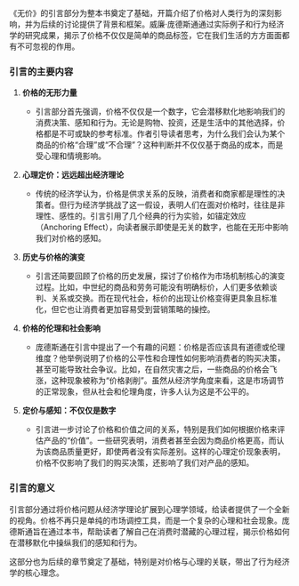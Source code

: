 《无价》的引言部分为整本书奠定了基础，开篇介绍了价格对人类行为的深刻影响，并为后续的讨论提供了背景和框架。威廉·庞德斯通通过实际例子和行为经济学的研究成果，揭示了价格不仅仅是简单的商品标签，它在我们生活的方方面面都有不可忽视的作用。

### 引言的主要内容

1. **价格的无形力量**
   - 引言部分首先强调，价格不仅仅是一个数字，它会潜移默化地影响我们的消费决策、感知和行为。无论是购物、投资，还是生活中的其他选择，价格都是不可或缺的参考标准。作者引导读者思考，为什么我们会认为某个商品的价格“合理”或“不合理”？这种判断并不仅仅基于商品的成本，而是受心理和情境影响。

2. **心理定价：远远超出经济理论**
   - 传统的经济学认为，价格是供求关系的反映，消费者和商家都是理性的决策者。但行为经济学挑战了这一假设，表明人们在面对价格时，往往是非理性、感性的。引言引用了几个经典的行为实验，如锚定效应（Anchoring Effect），向读者展示即使是无关的数字，也能在无形中影响我们对价格的感知。

3. **历史与价格的演变**
   - 引言还简要回顾了价格的历史发展，探讨了价格作为市场机制核心的演变过程。比如，中世纪的商品和劳务可能没有明确标价，人们更多依赖谈判、关系或交换。而在现代社会，标价的出现让价格变得更具象且标准化，但它也让消费者更加容易受到营销策略的操控。

4. **价格的伦理和社会影响**
   - 庞德斯通在引言中提出了一个有趣的问题：价格是否应该具有道德或伦理维度？他举例说明了价格的公平性和合理性如何影响消费者的购买决策，甚至可能导致社会争议。比如，在自然灾害之后，一些商品的价格会飞涨，这种现象被称为“价格剥削”。虽然从经济学角度来看，这是市场调节的正常现象，但从社会和伦理角度，许多人认为这是不公平的。

5. **定价与感知：不仅仅是数字**
   - 引言进一步讨论了价格和价值之间的关系，特别是我们如何根据价格来评估产品的“价值”。一些研究表明，消费者甚至会因为商品价格更高，而认为该商品质量更好，即使两者没有实际差别。这样的心理定价现象表明，价格不仅影响了我们的购买决策，还影响了我们对产品的感知。

### 引言的意义

引言部分通过将价格问题从经济学理论扩展到心理学领域，给读者提供了一个全新的视角。价格不再只是单纯的市场调控工具，而是一个复杂的心理和社会现象。庞德斯通旨在通过本书，帮助读者了解自己在消费时潜藏的心理过程，揭示价格如何在潜移默化中操纵我们的感知和行为。

这部分也为后续的章节奠定了基础，特别是对价格与心理的关联，带出了行为经济学的核心理念。